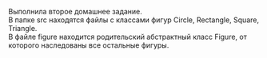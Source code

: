 Выполнила второе домашнее задание.  
В папке src находятся файлы с классами фигур Circle, Rectangle, Square, Triangle.  
В файле figure находится родительский абстрактный класс Figure, от которого наследованы все остальные фигуры.  
